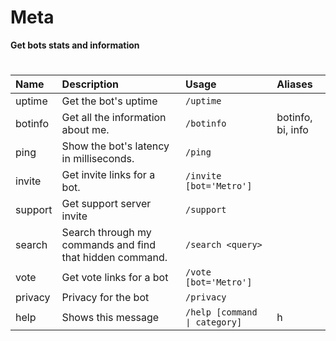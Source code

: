 # Meta 

**Get bots stats and information**
#

| Name | Description | Usage | Aliases |
| :--- | :--- | :--- | :---
| uptime | Get the bot's uptime | `/uptime` 
| botinfo | Get all the information about me. | `/botinfo` | botinfo, bi, info
| ping | Show the bot's latency in milliseconds. | `/ping`
| invite | Get invite links for a bot. | `/invite [bot='Metro']` |
| support | Get support server invite | `/support` |
| search | Search through my commands and find that hidden command. | `/search <query>` |
| vote | Get vote links for a bot | `/vote [bot='Metro']` |
| privacy | Privacy for the bot | `/privacy`
| help | Shows this message | `/help [command ∣ category]` | h
